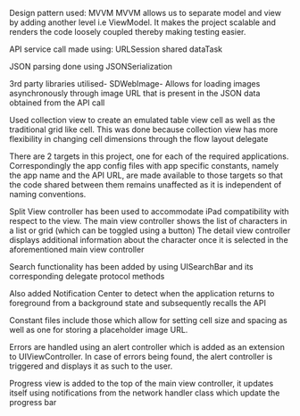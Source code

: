 Design pattern used: MVVM
    MVVM allows us to separate model and view by adding another level i.e ViewModel. It makes the project scalable and renders the code loosely coupled thereby making testing easier.
    
API service call made using: URLSession shared dataTask

JSON parsing done using JSONSerialization

3rd party libraries utilised-
    SDWebImage- Allows for loading images asynchronously through image URL that is present in the JSON data obtained from the API call
    
Used collection view to create an emulated table view cell as well as the traditional grid like cell. This was done because collection view has more flexibility in changing cell dimensions through the flow layout delegate

There are 2 targets in this project, one for each of the required applications. Correspondingly the app config files with app specific constants, namely the app name and the API URL, are made available to those targets so that the code shared between them remains unaffected as it is independent of naming conventions.

Split View controller has been used to accommodate iPad compatibility with respect to the view.
        The main view controller shows the list of characters in a list or grid (which can be toggled using a button)
        The detail view controller displays additional information about the character once it is selected in the aforementioned main view controller
        
Search functionality has been added by using UISearchBar and its corresponding delegate protocol methods

Also added Notification Center to detect when the application returns to foreground from a background state and subsequently recalls the API

Constant files include those which allow for setting cell size and spacing as well as one for storing a placeholder image URL.

Errors are handled using an alert controller which is added as an extension to UIViewController. In case of errors being found, the alert controller is triggered and displays it as such to the user.

Progress view is added to the top of the main view controller, it updates itself using notifications from the network handler class which update the progress bar
